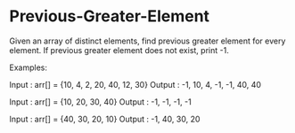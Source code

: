 # Previous-Greater-Element
Given an array of distinct elements, find previous greater element for every element. If previous greater element does not exist, print -1.

Examples: 

Input : arr[] = {10, 4, 2, 20, 40, 12, 30}
Output :         -1, 10, 4, -1, -1, 40, 40

Input : arr[] = {10, 20, 30, 40}
Output :        -1, -1, -1, -1

Input : arr[] = {40, 30, 20, 10}
Output :        -1, 40, 30, 20
